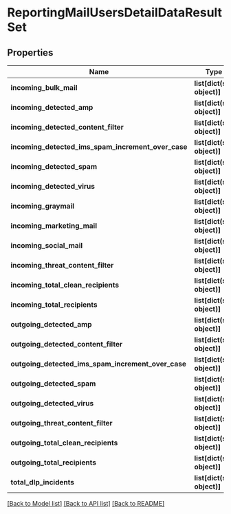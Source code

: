 # ReportingMailUsersDetailDataResultSet

## Properties
Name | Type | Description | Notes
------------ | ------------- | ------------- | -------------
**incoming_bulk_mail** | **list[dict(str, object)]** |  | [optional] 
**incoming_detected_amp** | **list[dict(str, object)]** |  | [optional] 
**incoming_detected_content_filter** | **list[dict(str, object)]** |  | [optional] 
**incoming_detected_ims_spam_increment_over_case** | **list[dict(str, object)]** |  | [optional] 
**incoming_detected_spam** | **list[dict(str, object)]** |  | [optional] 
**incoming_detected_virus** | **list[dict(str, object)]** |  | [optional] 
**incoming_graymail** | **list[dict(str, object)]** |  | [optional] 
**incoming_marketing_mail** | **list[dict(str, object)]** |  | [optional] 
**incoming_social_mail** | **list[dict(str, object)]** |  | [optional] 
**incoming_threat_content_filter** | **list[dict(str, object)]** |  | [optional] 
**incoming_total_clean_recipients** | **list[dict(str, object)]** |  | [optional] 
**incoming_total_recipients** | **list[dict(str, object)]** |  | [optional] 
**outgoing_detected_amp** | **list[dict(str, object)]** |  | [optional] 
**outgoing_detected_content_filter** | **list[dict(str, object)]** |  | [optional] 
**outgoing_detected_ims_spam_increment_over_case** | **list[dict(str, object)]** |  | [optional] 
**outgoing_detected_spam** | **list[dict(str, object)]** |  | [optional] 
**outgoing_detected_virus** | **list[dict(str, object)]** |  | [optional] 
**outgoing_threat_content_filter** | **list[dict(str, object)]** |  | [optional] 
**outgoing_total_clean_recipients** | **list[dict(str, object)]** |  | [optional] 
**outgoing_total_recipients** | **list[dict(str, object)]** |  | [optional] 
**total_dlp_incidents** | **list[dict(str, object)]** |  | [optional] 

[[Back to Model list]](../README.md#documentation-for-models) [[Back to API list]](../README.md#documentation-for-api-endpoints) [[Back to README]](../README.md)


